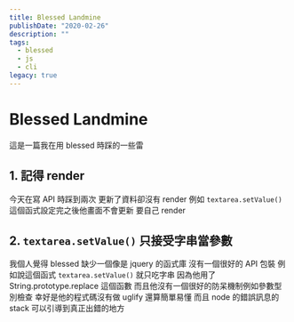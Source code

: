 ```yaml
---
title: Blessed Landmine
publishDate: "2020-02-26"
description: ""
tags:
  - blessed
  - js
  - cli
legacy: true
---
```


# Blessed Landmine

這是一篇我在用 blessed 時踩的一些雷

## 1. 記得 render

今天在寫 API 時踩到兩次
更新了資料卻沒有 render
例如 `textarea.setValue()` 這個函式設定完之後他畫面不會更新
要自己 render

## 2. `textarea.setValue()` 只接受字串當參數

我個人覺得 blessed 缺少一個像是 jquery 的函式庫
沒有一個很好的 API 包裝
例如說這個函式 `textarea.setValue()` 就只吃字串
因為他用了 String.prototype.replace 這個函數
而且他沒有一個很好的防呆機制例如參數型別檢查
幸好是他的程式碼沒有做 uglify
還算簡單易懂
而且 node 的錯誤訊息的 stack 可以引導到真正出錯的地方
